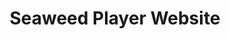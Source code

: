 ---
layout: gallery
title: Seaweed Player Website
category: portfolio
image: seaweed-site
info: The <a href='http://www.seaweedplayer.com'>Seaweed Player</a> website and UI. Photoshop / HTML / CSS / Twitter Bootstrap
---